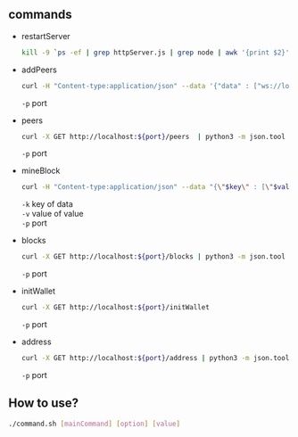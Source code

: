 ## commands
- restartServer
  ```sh
  kill -9 `ps -ef | grep httpServer.js | grep node | awk '{print $2}'`
  ```

- addPeers
  ```sh
  curl -H "Content-type:application/json" --data '{"data" : ["ws://localhost:6002", "ws://localhost:6003"]}' http://localhost:$port/addPeers
  ```
  `-p` port
  
- peers
  ```sh
  curl -X GET http://localhost:${port}/peers  | python3 -m json.tool
  ```
  `-p` port

- mineBlock 
  ```sh 
  curl -H "Content-type:application/json" --data "{\"$key\" : [\"$value\"]}" http://localhost:${port}/mineBlock 
  ```
  `-k` key of data  
  `-v` value of value  
  `-p` port  

- blocks
  ```sh 
  curl -X GET http://localhost:${port}/blocks | python3 -m json.tool 
  ```
  `-p` port

- initWallet
  ```sh 
  curl -X GET http://localhost:${port}/initWallet
  ```
  `-p` port

- address
  ```sh 
  curl -X GET http://localhost:${port}/address | python3 -m json.tool 
  ```
  `-p` port


## How to use?
```sh
./command.sh [mainCommand] [option] [value]
```
